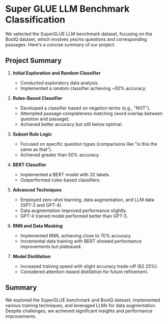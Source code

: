 # Super GLUE LLM Benchmark Classification

We selected the SuperGLUE LLM benchmark dataset, focusing on the BoolQ dataset, which involves yes/no questions and corresponding passages. Here's a concise summary of our project:

## Project Summary

1. **Initial Exploration and Random Classifier**
   - Conducted exploratory data analysis.
   - Implemented a random classifier achieving ~50% accuracy.

2. **Rules-Based Classifier**
   - Developed a classifier based on negation terms (e.g., "NOT").
   - Attempted passage completeness matching (word overlap between question and passage).
   - Achieved better accuracy but still below optimal.

3. **Subset Rule Logic**
   - Focused on specific question types (comparisons like "is this the same as that").
   - Achieved greater than 50% accuracy.

4. **BERT Classifier**
   - Implemented a BERT model with 32 labels.
   - Outperformed rules-based classifiers.

5. **Advanced Techniques**
   - Employed zero-shot learning, data augmentation, and LLM data (GPT-3 and GPT-4).
   - Data augmentation improved performance slightly.
   - GPT-4 trained model performed better than GPT-3.

6. **RNN and Data Masking**
   - Implemented RNN, achieving close to 70% accuracy.
   - Incremental data training with BERT showed performance improvements but plateaued.

7. **Model Distillation**
   - Increased training speed with slight accuracy trade-off (62.25%).
   - Considered attention-based distillation for future refinement.

## Summary

We explored the SuperGLUE benchmark and BoolQ dataset, implemented various training techniques, and leveraged LLMs for data augmentation. Despite challenges, we achieved significant insights and performance improvements.

